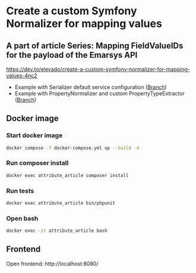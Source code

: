 # Create a custom Symfony Normalizer for mapping values 

## A part of article Series: Mapping FieldValueIDs for the payload of the Emarsys API

https://dev.to/elevado/create-a-custom-symfony-normalizer-for-mapping-values-4nc2

* Example with Serializer default service configuration ([Branch](https://github.com/alaugks/article-symfony-serializer))
* Example with PropertyNormalizer and custom PropertyTypeExtractor ([Branch](https://github.com/alaugks/article-symfony-serializer/tree/property-normalizer))

## Docker image

### Start docker image
```bash
docker compose -f docker-compose.yml up --build -d
```

### Run composer install
```bash
docker exec attribute_article composer install
```

### Run tests
```bash
docker exec attribute_article bin/phpunit
```

### Open bash

```bash
docker exec -it attribute_article bash
```

## Frontend

Open frontend: http://localhost:8080/
